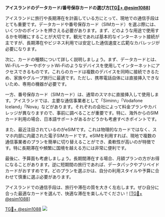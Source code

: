 **アイスランドのデータカード/番号保存カードの選び方[[TG💪+ @esim1088](https://t.me/s/esim1088)]**

アイスランドに旅行や長期滞在を計画している方にとって、現地での通信手段はとても重要です。データカードや番号保存カード（SIMカード）を選ぶ際には、いくつかのポイントを押さえる必要があります。まず、どのような用途で使用するかを明確にすることが大切です。観光であれば基本的なインターネット接続が主ですが、長期滞在やビジネス利用では安定した通信速度と広範なカバレッジが必要になります。

次に、カードの種類について詳しく説明しましょう。まず、データカードとは、Wi-FiルーターやポケットWi-Fiのようなデバイスを使用してインターネットにアクセスできるものです。これらのカードは複数のデバイスを同時に接続できるため、家族やグループ旅行に最適です。ただし、携帯電話自体には直接挿入できないため、専用の機器が必要です。

一方、番号保存カード（SIMカード）は、通常のスマホに直接挿入して使用します。アイスランドでは、主要な通信事業者として「Siminn」「Vodafone Iceland」「Nova」などがあります。それぞれの会社によって料金プランやカバレッジが異なりますので、事前に調べることが重要です。特に、海外からのSIMカード利用の場合、日本語サポートがあるかどうかも考慮すべきポイントです。

また、最近注目されているのがeSIMです。これは物理的なカードではなく、スマホ内部に内蔵された電子SIMカードです。eSIMを利用すれば、現地で複数の通信事業者のプランを簡単に切り替えることができ、柔軟性が高いのが特徴です。特に長期滞在や頻繁に国境を越える方には非常に便利です。

最後に、予算面も考慮しましょう。長期間滞在する場合、月額プランの方がお得になることがあります。逆に短期間の旅行であれば、データパックやプリペイドカードがおすすめです。どのプランを選ぶかは、自分の利用スタイルや予算に合わせて慎重に選ぶ必要があります。

アイスランドでの通信手段は、旅行や滞在の質を大きく左右します。ぜひ自分に合った最適なカードを選んで、快適な滞在を楽しんでください！[[TG💪+ @esim1088](https://t.me/s/esim1088)]

[TG💪+ @esim1088](https://t.me/s/esim1088) ![](https://i.postimg.cc/Y0z9fWf4/image.png)